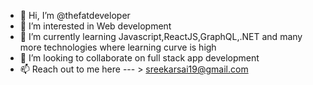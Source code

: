- 👋 Hi, I’m @thefatdeveloper
- 👀 I’m interested in Web development
- 🌱 I’m currently learning Javascript,ReactJS,GraphQL,.NET and many more technologies where learning curve is high
- 💞️ I’m looking to collaborate on full stack app development
- 📫 Reach out to me here --- > sreekarsai19@gmail.com

<!---
thefatdeveloper/thefatdeveloper is a ✨ special ✨ repository because its `README.md` (this file) appears on your GitHub profile.
You can click the Preview link to take a look at your changes.
--->
